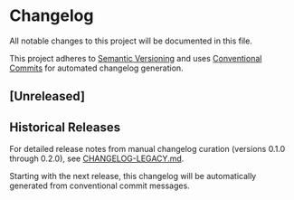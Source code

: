 # Changelog

All notable changes to this project will be documented in this file.

This project adheres to [Semantic Versioning](https://semver.org/spec/v2.0.0.html) and uses [Conventional Commits](https://conventionalcommits.org/) for automated changelog generation.

## [Unreleased]

## Historical Releases

For detailed release notes from manual changelog curation (versions 0.1.0 through 0.2.0), see [CHANGELOG-LEGACY.md](CHANGELOG-LEGACY.md).

Starting with the next release, this changelog will be automatically generated from conventional commit messages.
